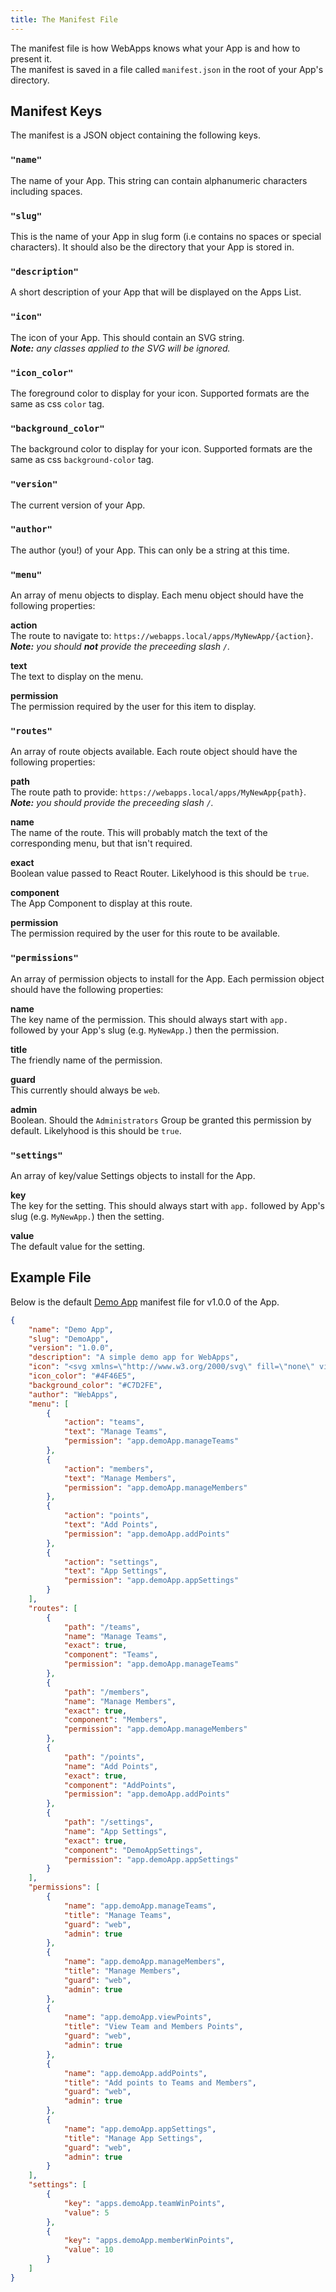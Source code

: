 ```yaml
---
title: The Manifest File
---
```


The manifest file is how WebApps knows what your App is and how to present it.<br />
The manifest is saved in a file called `manifest.json` in the root of your App's directory.

## Manifest Keys

The manifest is a JSON object containing the following keys.

### `"name"`
The name of your App. This string can contain alphanumeric characters including spaces.

### `"slug"`
This is the name of your App in slug form (i.e contains no spaces or special characters). It should also be the directory that your App is stored in.

### `"description"`
A short description of your App that will be displayed on the Apps List.

### `"icon"`
The icon of your App. This should contain an SVG string.<br />
_**Note:** any classes applied to the SVG will be ignored._

### `"icon_color"`
The foreground color to display for your icon. Supported formats are the same as css `color` tag.

### `"background_color"`
The background color to display for your icon. Supported formats are the same as css `background-color` tag.

### `"version"`
The current version of your App.

### `"author"`
The author (you!) of your App. This can only be a string at this time.

### `"menu"`
An array of menu objects to display. Each menu object should have the following properties:

**action**<br />
The route to navigate to: `https://webapps.local/apps/MyNewApp/{action}`.<br />
_**Note:** you should **not** provide the preceeding slash `/`._

**text**<br />
The text to display on the menu.

**permission**<br />
The permission required by the user for this item to display.

### `"routes"`
An array of route objects available. Each route object should have the following properties:

**path**<br />
The route path to provide: `https://webapps.local/apps/MyNewApp{path}`.<br />
_**Note:** you should provide the preceeding slash `/`._

**name**<br />
The name of the route. This will probably match the text of the corresponding menu, but that isn't required.

**exact**<br />
Boolean value passed to React Router. Likelyhood is this should be `true`.

**component**<br />
The App Component to display at this route.

**permission**<br />
The permission required by the user for this route to be available.


### `"permissions"`
An array of permission objects to install for the App. Each permission object should have the following properties:

**name**<br />
The key name of the permission. This should always start with `app.` followed by your App's slug (e.g. `MyNewApp.`) then the permission.

**title**<br />
The friendly name of the permission.

**guard**<br />
This currently should always be `web`.

**admin**<br />
Boolean. Should the `Administrators` Group be granted this permission by default. Likelyhood is this should be `true`.

### `"settings"`
An array of key/value Settings objects to install for the App.

**key**<br />
The key for the setting. This should always start with `app.` followed by App's slug (e.g. `MyNewApp.`) then the setting.

**value**<br />
The default value for the setting.


## Example File
Below is the default [Demo App](#) manifest file for v1.0.0 of the App.
```json title=manifest.json
{
    "name": "Demo App",
    "slug": "DemoApp",
    "version": "1.0.0",
    "description": "A simple demo app for WebApps",
    "icon": "<svg xmlns=\"http://www.w3.org/2000/svg\" fill=\"none\" viewBox=\"0 0 24 24\" stroke=\"currentColor\"><path d=\"M12 14l9-5-9-5-9 5 9 5z\" /><path d=\"M12 14l6.16-3.422a12.083 12.083 0 01.665 6.479A11.952 11.952 0 0012 20.055a11.952 11.952 0 00-6.824-2.998 12.078 12.078 0 01.665-6.479L12 14z\" /><path stroke-linecap=\"round\" stroke-linejoin=\"round\" stroke-width=\"2\" d=\"M12 14l9-5-9-5-9 5 9 5zm0 0l6.16-3.422a12.083 12.083 0 01.665 6.479A11.952 11.952 0 0012 20.055a11.952 11.952 0 00-6.824-2.998 12.078 12.078 0 01.665-6.479L12 14zm-4 6v-7.5l4-2.222\" /></svg>",
    "icon_color": "#4F46E5",
    "background_color": "#C7D2FE",
    "author": "WebApps",
    "menu": [
        {
            "action": "teams",
            "text": "Manage Teams",
            "permission": "app.demoApp.manageTeams"
        },
        {
            "action": "members",
            "text": "Manage Members",
            "permission": "app.demoApp.manageMembers"
        },
        {
            "action": "points",
            "text": "Add Points",
            "permission": "app.demoApp.addPoints"
        },
        {
            "action": "settings",
            "text": "App Settings",
            "permission": "app.demoApp.appSettings"
        }
    ],
    "routes": [
        {
            "path": "/teams",
            "name": "Manage Teams",
            "exact": true,
            "component": "Teams",
            "permission": "app.demoApp.manageTeams"
        },
        {
            "path": "/members",
            "name": "Manage Members",
            "exact": true,
            "component": "Members",
            "permission": "app.demoApp.manageMembers"
        },
        {
            "path": "/points",
            "name": "Add Points",
            "exact": true,
            "component": "AddPoints",
            "permission": "app.demoApp.addPoints"
        },
        {
            "path": "/settings",
            "name": "App Settings",
            "exact": true,
            "component": "DemoAppSettings",
            "permission": "app.demoApp.appSettings"
        }
    ],
    "permissions": [
        {
            "name": "app.demoApp.manageTeams",
            "title": "Manage Teams",
            "guard": "web",
            "admin": true
        },
        {
            "name": "app.demoApp.manageMembers",
            "title": "Manage Members",
            "guard": "web",
            "admin": true
        },
        {
            "name": "app.demoApp.viewPoints",
            "title": "View Team and Members Points",
            "guard": "web",
            "admin": true
        },
        {
            "name": "app.demoApp.addPoints",
            "title": "Add points to Teams and Members",
            "guard": "web",
            "admin": true
        },
        {
            "name": "app.demoApp.appSettings",
            "title": "Manage App Settings",
            "guard": "web",
            "admin": true
        }
    ],
    "settings": [
        {
            "key": "apps.demoApp.teamWinPoints",
            "value": 5
        },
        {
            "key": "apps.demoApp.memberWinPoints",
            "value": 10
        }
    ]
}
```